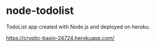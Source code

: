 # node-todolist
TodoList  app created with Node.js and deployed on heroku.

https://cryptic-basin-24724.herokuapp.com/
